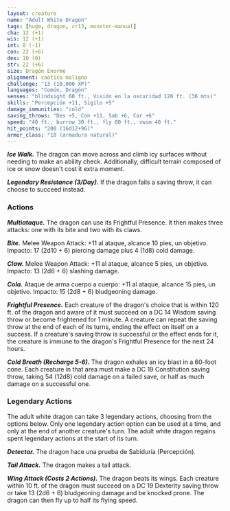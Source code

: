 ```yaml
---
layout: creature
name: "Adult White Dragon"
tags: [huge, dragon, cr13, monster-manual]
cha: 12 (+1)
wis: 12 (+1)
int: 8 (-1)
con: 22 (+6)
dex: 10 (0)
str: 22 (+6)
size: Dragón Enorme
alignment: caótico maligno
challenge: "13 (10,000 XP)"
languages: "Común, Dragón"
senses: "blindsight 60 ft., Visión en la oscuridad 120 ft. (36 mts)"
skills: "Percepción +11, Sigilo +5"
damage_immunities: "cold"
saving_throws: "Des +5, Con +11, Sab +6, Car +6"
speed: "40 ft., burrow 30 ft., fly 80 ft., swim 40 ft."
hit_points: "200 (16d12+96)"
armor_class: "18 (armadura natural)"
---
```


***Ice Walk.*** The dragon can move across and climb icy surfaces without needing to make an ability check. Additionally, difficult terrain composed of ice or snow doesn't cost it extra moment.

***Legendary Resistance (3/Day).*** If the dragon fails a saving throw, it can choose to succeed instead.

### Actions

***Multiataque.*** The dragon can use its Frightful Presence. It then makes three attacks: one with its bite and two with its claws.

***Bite.*** Melee Weapon Attack: +11 al ataque, alcance 10 pies, un objetivo. Impacto: 17 (2d10 + 6) piercing damage plus 4 (1d8) cold damage.

***Claw.*** Melee Weapon Attack: +11 al ataque, alcance 5 pies, un objetivo. Impacto: 13 (2d6 + 6) slashing damage.

***Cola.*** Ataque de arma cuerpo a cuerpo: +11 al ataque, alcance 15 pies, un objetivo. Impacto: 15 (2d8 + 6) bludgeoning damage.

***Frightful Presence.*** Each creature of the dragon's choice that is within 120 ft. of the dragon and aware of it must succeed on a DC 14 Wisdom saving throw or become frightened for 1 minute. A creature can repeat the saving throw at the end of each of its turns, ending the effect on itself on a success. If a creature's saving throw is successful or the effect ends for it, the creature is immune to the dragon's Frightful Presence for the next 24 hours.

***Cold Breath (Recharge 5-6).*** The dragon exhales an icy blast in a 60-foot cone. Each creature in that area must make a DC 19 Constitution saving throw, taking 54 (12d8) cold damage on a failed save, or half as much damage on a successful one.

### Legendary Actions

The adult white dragon can take 3 legendary actions, choosing from the options below. Only one legendary action option can be used at a time, and only at the end of another creature's turn. The adult white dragon regains spent legendary actions at the start of its turn.

***Detectar.*** The dragon hace una prueba de Sabiduría (Percepción).

***Tail Attack.*** The dragon makes a tail attack.

***Wing Attack (Costs 2 Actions).*** The dragon beats its wings. Each creature within 10 ft. of the dragon must succeed on a DC 19 Dexterity saving throw or take 13 (2d6 + 6) bludgeoning damage and be knocked prone. The dragon can then fly up to half its flying speed.